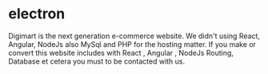 # electron
Digimart is the next generation e-commerce website. We didn't using React, Angular, NodeJs also MySql and PHP for the hosting matter. If you make or convert this website includes with React , Angular , NodeJs Routing, Database et cetera you must to be contacted with us.
